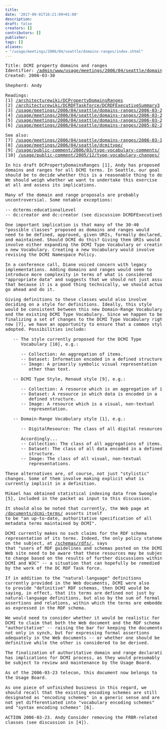 ```yaml
---
title: 
date: '2017-09-01T16:21:09+01:00'
description: 
draft: false
creators: []
contributors: []
publisher: 
tags: []
aliases:
- "/usage/meetings/2006/04/seattle/domains-ranges/index.shtml"
---
```


<pre>
Title: DCMI property domains and ranges
Identifier: <a href="/admin/www/usage/meetings/2006/04/seattle/domains-ranges/">/admin/www/usage/meetings/2006/04/seattle/domains-ranges/</a>
Created: 2006-03-30

Shepherd: Andy

Readings:
[1] <a href="http://dublincore.org/architecturewiki/DCPropertyDomainsRanges">/architecturewiki/DCPropertyDomainsRanges</a>
[2] <a href="http://dublincore.org/architecturewiki/DCRDFTaskforce/DCRDFExecutiveSummary3">/architecturewiki/DCRDFTaskforce/DCRDFExecutiveSummary3</a>
[3] <a href="/usage/meetings/2006/04/seattle/domains-ranges/2006-03-24.domain-range-rationale.html">/usage/meetings/2006/04/seattle/domains-ranges/2006-03-24.domain-range-rationale.html</a>
[4] <a href="/usage/meetings/2006/04/seattle/domains-ranges/2006-03-28.domain-range-comments.html">/usage/meetings/2006/04/seattle/domains-ranges/2006-03-28.domain-range-comments.html</a>
[5] <a href="/usage/meetings/2006/04/seattle/domains-ranges/2006-03-24.dcPropertiesRanges.pdf">/usage/meetings/2006/04/seattle/domains-ranges/2006-03-24.dcPropertiesRanges.pdf</a>
[6] <a href="/usage/meetings/2006/04/seattle/domains-ranges/2005-02-26.Encoding-scheme-types.html">/usage/meetings/2006/04/seattle/domains-ranges/2005-02-26.Encoding-scheme-types.html</a>

See also:
[7] <a href="/usage/meetings/2006/04/seattle/domains-ranges/2006-03-11.educationLevel.txt">/usage/meetings/2006/04/seattle/domains-ranges/2006-03-11.educationLevel.txt</a>
[8] <a href="/usage/meetings/2006/04/seattle/dcmitype/">/usage/meetings/2006/04/seattle/dcmitype/</a>
[9] <a href="/usage/public-comment/2006/03/type-vocabulary-comments/">/usage/public-comment/2006/03/type-vocabulary-comments/</a>
[10] <a href="/usage/public-comment/2005/12/type-vocabulary-changes/">/usage/public-comment/2005/12/type-vocabulary-changes/</a>

In his draft DCPropertyDomainsRanges [1], Andy has proposed
domains and ranges for all DCMI terms. In Seattle, our goal
should be to decide whether this is a reasonable thing to do.
We should weigh whether we want to undertake this exercise
at all and assess its implications.

Many of the domain and range proposals are probably
uncontroversial. Some notable exceptions:

-- dcterms:educationalLevel
-- dc:creator and dc:creator (see discussion DCRDFExecutiveSummary3 [2])

One important implication is that many of the 30-40
"possible classes" proposed as domains and ranges would
need to be defined, approved, given URIs, formally declared,
and maintained. Should DCMI do this? Giving them URIs would
involve either expanding the DCMI Type Vocabulary or creating
a new Vocabulary. Creating a new Vocabulary would involve
revising the DCMI Namespace Policy.

In a conference call, Diane voiced concern with legacy
implementations. Adding domains and ranges would seem to
introduce more complexity in terms of what is considered
"appropriate data" and suggests that we should not just assume
that because it is a good thing technically, we should actually
go ahead and do it.

Giving definitions to these classes would also involve
deciding on a style for definitions. Ideally, this style
would be consistent between this new Domain-Range Vocabulary
and the existing DCMI Type Vocabulary. Since we happen to be 
finalizing a set of changes to the DCMI Type Vocabulary right
now [7], we have an opportunity to ensure that a common style is
adopted. Possibilities include:

   -- The style currently proposed for the DCMI Type
      Vocabulary [10], e.g.:

      -- Collection: An aggregation of items.
      -- Dataset: Information encoded in a defined structure.
      -- Image: A primarily symbolic visual representation 
         other than text.

   -- DCMI Type Style, Renaud style [9], e.g.:

      -- Collection: A resource which is an aggregation of items.
      -- Dataset: A resource in which data is encoded in a
         defined structure.
      -- Image: A resource which is a visual, non-textual
         representation.

   -- Domain-Range Vocabulary style [1], e.g.:

      -- DigitalResource: The class of all digital resources.

      Accordingly...
      -- Collection: The class of all aggregations of items.
      -- Dataset: The class of all data encoded in a defined
         structure.
      -- Image: The class of all visual, non-textual
         representations.

These alternatives are, of course, not just "stylistic"
changes. Some of them involve making explicit what is
currently implicit in a definition.

Mikael has obtained statistical indexing data from Swoogle
[5], included in the packet as input to this discussion.

It should also be noted that currently, the Web page at
<a href="/documents/dcmi-terms/">/documents/dcmi-terms/</a> asserts itself
to be "an up-to-date, authoritative specification of all
metadata terms maintained by DCMI".

DCMI currently makes no such claims for the RDF schema
representation of its terms. Indeed, the only policy statement
on the subject, at <a href="/schemas/rdfs/">/schemas/rdfs/</a>, says
that "users of RDF guidelines and schemas posted on the DCMI
Web site need to be aware that these resources may be subject
to change based on the results of further discussions within
DCMI and W3C" -- a situation that can hopefully be remedied
by the work of the DC RDF Task force.

If in addition to the "natural-language" definitions
currently provided in the Web documents, DCMI were also
to provide "definitive" RDF schemas, then DCMI would be
saying, in effect, that its terms are defined not just by
natural-language definitions, but also by the sum of formal
assertions and relations, within which the terms are embedded,
as expressed in the RDF schema.

We would need to consider whether it would be realistic for
DCMI to claim that both the Web document and the RDF schema are
"authoritative" -- raising the bar for keeping the documents
not only in synch, but for expressing formal assertions
adequately in the Web documents -- or whether one should be
definitive while the other is considered to be derived.

The finalization of authoritative domain and range declarations
has implications for DCMI process, as they would presumably
be subject to review and maintenance by the Usage Board.

As of the 2006-03-23 telecon, this document now belongs to
the Usage Board.

As one piece of unfinished business in this regard, we
should recall that the existing encoding schemes are still
designated as "encoding schemes" in a generic sense and are
not yet differentiated into "vocabulary encoding schemes"
and "syntax encoding schemes" [6].

ACTION 2006-03-23. Andy Consider removing the FRBR-related
classes (see discussion in [4]).

</pre>
